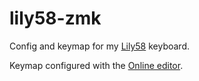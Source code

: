 # lily58-zmk

Config and keymap for my [Lily58](https://github.com/kata0510/Lily58) keyboard.

Keymap configured with the [Online editor](https://nickcoutsos.github.io/keymap-editor/).
